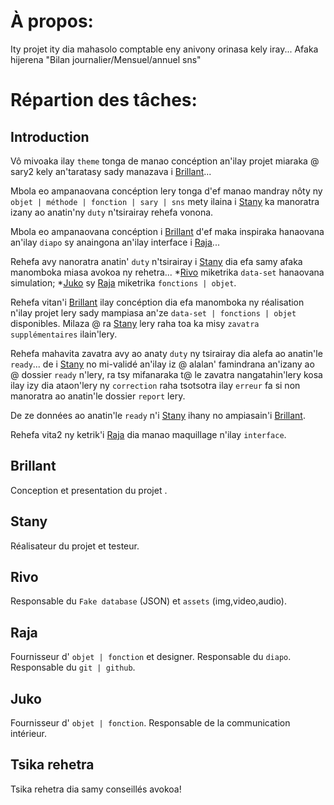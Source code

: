 # À propos:

Ity projet ity dia mahasolo comptable eny anivony orinasa kely iray...
Afaka hijerena "Bilan journalier/Mensuel/annuel sns"


# Répartion des tâches:

## Introduction

Vô mivoaka ilay `theme` tonga de manao concéption an'ilay projet miaraka @ sary2 kely an'taratasy sady manazava i [Brillant](#)...

Mbola eo ampanaovana concéption lery tonga d'ef manao mandray nôty ny `objet | méthode | fonction | sary | sns` mety ilaina i [Stany](#) ka manoratra izany ao anatin'ny `duty` n'tsirairay rehefa vonona.

Mbola eo ampanaovana concéption i [Brillant](#) d'ef maka inspiraka hanaovana an'ilay `diapo` sy anaingona an'ilay interface i [Raja](#)...

Rehefa avy nanoratra anatin' `duty` n'tsirairay i [Stany](#) dia efa samy afaka manomboka miasa avokoa ny rehetra...
    *[Rivo](#) miketrika `data-set` hanaovana simulation;
    *[Juko](#) sy [Raja](#) miketrika `fonctions | objet`.

Rehefa vitan'i [Brillant](#) ilay concéption dia efa manomboka ny réalisation n'ilay projet lery sady mampiasa an'ze `data-set | fonctions | objet` disponibles. Milaza @ ra [Stany](#) lery raha toa ka misy `zavatra supplémentaires` ilain'lery.

Rehefa mahavita zavatra avy ao anaty `duty` ny tsirairay dia alefa ao anatin'le `ready`... de i [Stany](#) no mi-validé an'ilay iz @ alalan' famindrana an'izany ao @ dossier `ready` n'lery, ra tsy mifanaraka t@ le zavatra nangatahin'lery kosa ilay izy dia ataon'lery ny `correction` raha tsotsotra ilay `erreur` fa si non manoratra ao anatin'le dossier `report` lery.

De ze données ao anatin'le `ready` n'i [Stany](#) ihany no ampiasain'i [Brillant](#).

Rehefa vita2 ny ketrik'i [Raja](#) dia manao maquillage n'ilay `interface`.

## Brillant

Conception et presentation du projet .

## Stany

Réalisateur du projet et testeur.

## Rivo

Responsable du `Fake database` (JSON) et `assets` (img,video,audio).

## Raja

Fournisseur d' `objet | fonction` et designer.
Responsable du `diapo`.
Responsable du `git | github`.

## Juko

Fournisseur d' `objet | fonction`.
Responsable de la communication intérieur.

## Tsika rehetra

Tsika rehetra dia samy conseillés avokoa!
